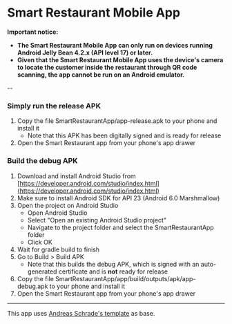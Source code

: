 # Smart Restaurant Mobile App

**Important notice:**
- **The Smart Restaurant Mobile App can only run on devices running Android Jelly Bean 4.2.x (API level 17) or later.**
- **Given that the Smart Restaurant Mobile App uses the device's camera to locate the customer inside the restaurant through QR code scanning, the app cannot be run on an Android emulator.**

--

### Simply run the release APK

1. Copy the file SmartRestaurantApp/app-release.apk to your phone and install it
   - Note that this APK has been digitally signed and is ready for release
2. Open the Smart Restaurant app from your phone's app drawer

### Build the debug APK 

1. Download and install Android Studio from [https://developer.android.com/studio/index.html](https://developer.android.com/studio/index.html)
2. Make sure to install Android SDK for API 23 (Android 6.0 Marshmallow)
3. Open the project on Android Studio 
     - Open Android Studio
     - Select "Open an existing Android Studio project"
     - Navigate to the project folder and select the SmartRestaurantApp folder
     - Click OK
4. Wait for gradle build to finish
5. Go to Build > Build APK
     - Note that this builds the debug APK, which is signed with an auto-generated certificate and is **not** ready for release
6. Copy the file SmartRestaurantApp/app/build/outputs/apk/app-debug.apk to your phone and install it
7. Open the Smart Restaurant app from your phone's app drawer
     


------
This app uses <a href="http://github.com/andreasschrade/android-design-template">Andreas Schrade's template</a> as base.





 

